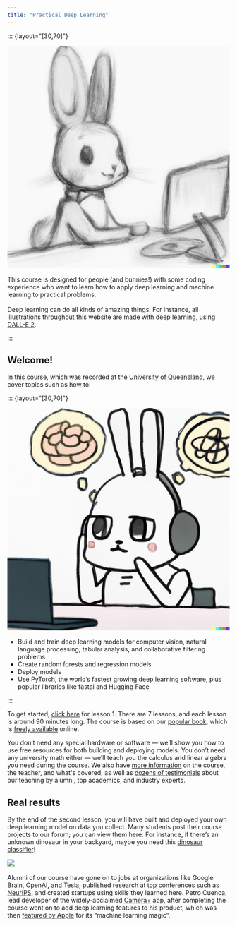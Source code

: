 ```yaml
---
title: "Practical Deep Learning"
---
```


::: {layout="[30,70]"}

![](images/pencil_sketch.png)

This course is designed for people (and bunnies!) with some coding experience who want to learn how to apply deep learning and machine learning to practical problems.<br /><br />Deep learning can do all kinds of amazing things. For instance, all illustrations throughout this website are made with deep learning, using [DALL-E 2](https://openai.com/dall-e-2/).

:::

## Welcome!

In this course, which was recorded at the [University of Queensland](https://www.uq.edu.au/), we cover topics such as how to:

::: {layout="[30,70]"}

![](images/imagine.png)

- Build and train deep learning models for computer vision, natural language processing, tabular analysis, and collaborative filtering problems
- Create random forests and regression models
- Deploy models
- Use PyTorch, the world’s fastest growing deep learning software, plus popular libraries like fastai and Hugging Face

:::

To get started, [click here]() for lesson 1. There are 7 lessons, and each lesson is around 90 minutes long. The course is based on our [popular book](https://www.amazon.com/Deep-Learning-Coders-fastai-PyTorch/dp/1492045527), which is [freely available](https://github.com/fastai/fastbook) online.

You don’t need any special hardware or software — we’ll show you how to use free resources for both building and deploying models. You don’t need any university math either — we’ll teach you the calculus and linear algebra you need during the course. We also have [more information](About/details.md) on the course, the teacher, and what's covered, as well as [dozens of testimonials](About/testimonials.md) about our teaching by alumni, top academics, and industry experts.

## Real results

By the end of the second lesson, you will have built and deployed your own deep learning model on data you collect. Many students post their course projects to our forum; you can view them here. For instance, if there’s an unknown dinosaur in your backyard, maybe you need this [dinosaur classifier](https://notebooksg.jarvislabs.ai/U7mQvWgvra53-YvTogLgJCfNzgJxRJv238Go2bHoAmHBqQFHoOL1ZFeKDG8gYmnO/)!

![](https://user-images.githubusercontent.com/346999/177054810-3e56fcb1-4fb7-418a-b10b-351bab20bf6b.png)

Alumni of our course have gone on to jobs at organizations like Google Brain, OpenAI, and Tesla, published research at top conferences such as [NeurIPS](https://en.wikipedia.org/wiki/Conference_on_Neural_Information_Processing_Systems), and created startups using skills they learned here. Petro Cuenca, lead developer of the widely-acclaimed [Camera+](https://camera.plus/) app, after completing the course went on to add deep learning features to his product, which was then [featured by Apple](https://twitter.com/pcuenq/status/1540121042596904963) for its “machine learning magic”.
